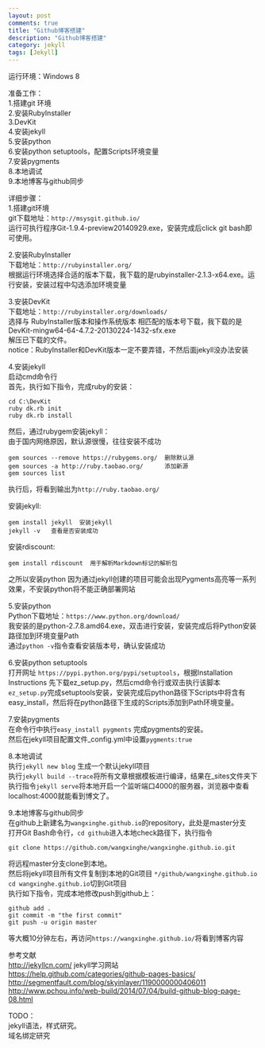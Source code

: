 ```yaml
---
layout: post
comments: true
title: "Github博客搭建"
description: "Github博客搭建"
category: jekyll
tags: [Jekyll]
---
```



运行环境：Windows 8	

准备工作：  
   1.搭建git 环境  
   2.安装RubyInstaller  
   3.DevKit  
   4.安装jekyll  
   5.安装python  
   6.安装python setuptools，配置Scripts环境变量  
   7.安装pygments  
   8.本地调试  
   9.本地博客与github同步

详细步骤：  
1.搭建git环境  
git下载地址：`http://msysgit.github.io/`  
运行可执行程序Git-1.9.4-preview20140929.exe，安装完成后click git bash即可使用。

2.安装RubyInstaller  
下载地址：`http://rubyinstaller.org/`  
根据运行环境选择合适的版本下载，我下载的是rubyinstaller-2.1.3-x64.exe。运行安装，安装过程中勾选添加环境变量	

3.安装DevKit  
下载地址：`http://rubyinstaller.org/downloads/`  
选择与  RubyInstaller版本和操作系统版本 相匹配的版本号下载，我下载的是DevKit-mingw64-64-4.7.2-20130224-1432-sfx.exe  
解压已下载的文件。  
notice：RubyInstaller和DevKit版本一定不要弄错，不然后面jekyll没办法安装  

4.安装jekyll  
启动cmd命令行  
首先，执行如下指令，完成ruby的安装：  

	cd C:\DevKit  
	ruby dk.rb init  
	ruby dk.rb install

然后，通过rubygem安装jekyll：  
由于国内网络原因，默认源很慢，往往安装不成功  

	gem sources --remove https://rubygems.org/	删除默认源
	gem sources -a http://ruby.taobao.org/		添加新源
	gem sources list

执行后，将看到输出为`http://ruby.taobao.org/`  

安装jekyll:

	gem install jekyll  安装jekyll
	jekyll -v	查看是否安装成功

安装rdiscount:

	gem install rdiscount  用于解析Markdown标记的解析包

之所以安装python 因为通过jekyll创建的项目可能会出现Pygments高亮等一系列效果，不安装python将不能正确部署网站  

5.安装python  
Python下载地址：`https://www.python.org/download/	`  
我安装的是python-2.7.8.amd64.exe，双击进行安装，安装完成后将Python安装路径加到环境变量Path  
通过`python -v`指令查看安装版本号，确认安装成功			

6.安装python setuptools  
打开网址 `https://pypi.python.org/pypi/setuptools`，根据Installation Instructions 先下载ez_setup.py，然后cmd命令行或双击执行该脚本	`ez_setup.py`完成setuptools安装，安装完成后python路径下Scripts中将含有easy_install，然后将在python路径下生成的Scripts添加到Path环境变量。		

7.安装pygments  
在命令行中执行`easy_install pygments` 完成pygments的安装。  
然后在jekyll项目配置文件_config.yml中设置`pygments:true`		

8.本地调试  
执行`jekyll new blog` 生成一个默认jekyll项目  
执行`jekyll build --trace`将所有文章根据模板进行编译，结果在_sites文件夹下  
执行指令`jekyll serve`将本地开启一个监听端口4000的服务器，浏览器中查看localhost:4000就能看到博文了。			

9.本地博客与github同步  
在github上新建名为`wangxinghe.github.io`的repository，此处是master分支  
打开Git Bash命令行，`cd github`进入本地check路径下，执行指令

	git clone https://github.com/wangxinghe/wangxinghe.github.io.git		
将远程master分支clone到本地。  
然后将jekyll项目所有文件复制到本地的Git项目	`*/github/wangxinghe.github.io`  
`cd wangxinghe.github.io`切到Git项目			
执行如下指令，完成本地修改push到github上：

	github add .		
	git commit -m "the first commit"	
	git push -u origin master		
 
等大概10分钟左右，再访问`https://wangxinghe.github.io/`将看到博客内容		

参考文献  
http://jekyllcn.com/ jekyll学习网站  
https://help.github.com/categories/github-pages-basics/  
http://segmentfault.com/blog/skyinlayer/1190000000406011  
http://www.pchou.info/web-build/2014/07/04/build-github-blog-page-08.html		

TODO：  
jekyll语法，样式研究。  
域名绑定研究  

